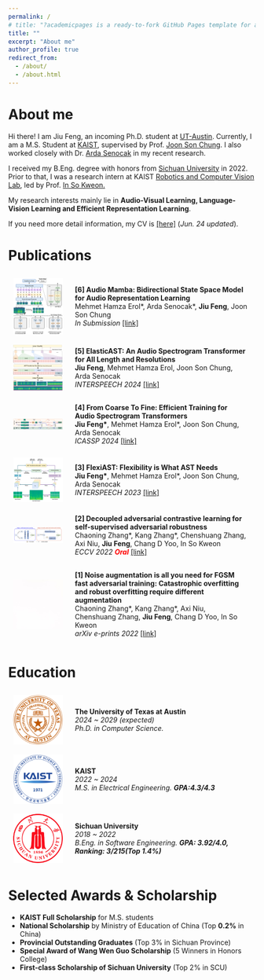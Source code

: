 ```yaml
---
permalink: /
# title: "?academicpages is a ready-to-fork GitHub Pages template for academic personal websites"
title: ""
excerpt: "About me"
author_profile: true
redirect_from: 
  - /about/
  - /about.html
---
```


About me
======
Hi there! I am Jiu Feng, an incoming Ph.D. student at [UT-Austin](https://www.utexas.edu/). Currently, I am a M.S. Student at [KAIST](https://www.kaist.ac.kr/en/), supervised by Prof. [Joon Son Chung](http://mm.kaist.ac.kr/joon/). I also worked closely with Dr. [Arda Senocak](https://ardasnck.github.io/) in my recent research. 

I received my B.Eng. degree with honors from [Sichuan University](https://en.scu.edu.cn/) in 2022. Prior to that, I was a research intern at KAIST [Robotics and Computer Vision Lab](http://rcv.kaist.ac.kr/), led by Prof. [In So Kweon.](https://scholar.google.com/citations?user=XA8EOlEAAAAJ&hl=en)

My research interests mainly lie in **Audio-Visual Learning, Language-Vision Learning and Efficient Representation Learning**.

If you need more detail information, my CV is [[here]](/files/CV_JiuFeng.pdf) (*Jun. 24 updated*).

Publications
======
<style>
.flex-container {
  display: flex;
  align-items: center;
}

.flex-container > div {
  margin: 10px;
  padding:5px;
  align-items: flex-start;
}

.flex-container img {
      max-width: 20%; /* 设置图片最大宽度，根据需要进行调整 */
      margin: 10px;
      /* margin-left: 20px; 图片右边距，可以根据需要调整 */
      /* margin-top: 15px; 图片右边距，可以根据需要调整 */
    }
</style>


<div class="flex-container">
  <img src="images/AuM.png" alt="pic">
  <div>
  <b>[6] Audio Mamba: Bidirectional State Space Model for Audio Representation Learning</b> <br>
  Mehmet Hamza Erol*, Arda Senocak*, <b>Jiu Feng</b>, Joon Son Chung <br>
  <i>In Submission</i>
  <a href="https://arxiv.org/abs/2406.03344">[link]</a> <br> 
  <!-- <a href="https://jiufengsc.github.io/files/1890.pdf">[link]</a> -->
  </div>
</div>

<div class="flex-container">
  <img src="images/ElasticAST.png" alt="pic">
  <div>
  <b>[5] ElasticAST: An Audio Spectrogram Transformer for All Length and Resolutions</b> <br>
  <b>Jiu Feng</b>, Mehmet Hamza Erol, Joon Son Chung, Arda Senocak <br>
  <i>INTERSPEECH 2024</i>
  <a href="https://jiufengsc.github.io/">[link]</a> <br> 
  <!-- <a href="https://jiufengsc.github.io/files/1890.pdf">[link]</a> -->
  </div>
</div>

<div class="flex-container">
  <img src="images/ReAST.png" alt="pic">
  <div>
  <b>[4] From Coarse To Fine: Efficient Training for Audio Spectrogram Transformers</b> <br>
  <b>Jiu Feng*</b>, Mehmet Hamza Erol*, Joon Son Chung, Arda Senocak <br>
  <i>ICASSP 2024</i>
  <a href="https://arxiv.org/pdf/2401.08415">[link]</a> <br> 
  <!-- <a href="https://jiufengsc.github.io/files/1890.pdf">[link]</a> -->
  </div>
</div>

<div class="flex-container">
  <img src="images/FlexiAST.png" alt="pic">
  <div>
  <b>[3] FlexiAST: Flexibility is What AST Needs</b> <br>
  <b>Jiu Feng*</b>, Mehmet Hamza Erol*, Joon Son Chung, Arda Senocak <br>
  <i>INTERSPEECH 2023</i> 
  <a href="https://arxiv.org/pdf/2307.09286">[link]</a>
  <br>
  </div>
</div>

<div class="flex-container">
  <img src="images/ECCV2022.png" alt="pic">
  <div>
  <b>[2] Decoupled adversarial contrastive learning for self-supervised adversarial robustness</b> <br>
  Chaoning Zhang*, Kang Zhang*, Chenshuang Zhang, Axi Niu, <b>Jiu Feng</b>, Chang D Yoo, In So Kweon <br>
  <i>ECCV 2022 <p style="color:red;display: inline;"> <b>Oral</b> </p> </i> <a href="https://arxiv.org/pdf/2207.10899">[link]</a>
  <!-- <a href="https://arxiv.org/pdf/2307.09286">[Link]</a>  -->
  </div>
</div>

<div class="flex-container">
  <img src="images/white.jpeg" alt="pic">
  <div>
  <b>	[1] Noise augmentation is all you need for FGSM fast adversarial training: Catastrophic overfitting and robust overfitting require different augmentation</b> <br>
  Chaoning Zhang*, Kang Zhang*, Axi Niu, Chenshuang Zhang,  <b>Jiu Feng</b>, Chang D Yoo, In So Kweon <br>
  <i>arXiv e-prints 2022</i> 
  <a href="https://jiufengsc.github.io/files/Noise_Augmentation_Is_All_You_Need_For_FGSM_Fast_A.pdf">[link]</a>
  <!-- <a href="https://deepai.org/publication/noise-augmentation-is-all-you-need-for-fgsm-fast-adversarial-training-catastrophic-overfitting-and-robust-overfitting-require-different-augmentation">[Link]</a>  -->
  </div>
</div>

Education
======
<div class="flex-container">
  <img src="images/UT-Austin-logo.png" alt="pic" width="120">
  <div>
  <b>The University of Texas at Austin</b> <br>
  <i> 2024 ~ 2029 (expected)</i><br>
  <i>Ph.D. in Computer Science.</i><br>
  <!-- Advisor: Prof. <a href="http://mm.kaist.ac.kr/joon/">Joon Son Chung</a>  <br> -->
  <!-- Advisor: Prof. <a href="https://www.cs.utexas.edu/~harwath/">David Harwath</a>  <br> -->
  </div>
</div>

<div class="flex-container">
  <img src="images/KAIST_logo.png" alt="pic" width="120">
  <div>
  <b>KAIST</b> <br>
  <i> 2022 ~ 2024</i><br>
  <i>M.S. in Electrical Engineering. <b>GPA:4.3/4.3</b></i><br>
  <!-- Advisor: Prof. <a href="http://mm.kaist.ac.kr/joon/">Joon Son Chung</a>  <br> -->
  </div>
</div>

<div class="flex-container">
  <img src="images/SCU.png" alt="pic" width="120">
  <div>
  <b>Sichuan University</b> <br>
  <i>2018 ~ 2022</i><br>
  <i>B.Eng. in Software Engineering. <b>GPA: 3.92/4.0, Ranking: 3/215(Top 1.4%)</b> </i> <br>
  <!-- A member of <a href="https://en.wikipedia.org/wiki/Wu_Yuzhang_Honors_College">Wu Yuzhang Honors College</a>.<br> -->
  <!-- Advisor: Prof. <a href="https://scholar.google.com/citations?hl=en&user=c2fckoYAAAAJ">Qijun Zhao</a>  <br> -->
  </div>
</div>


Selected Awards & Scholarship
======
- **KAIST Full Scholarship** for M.S. students<br>
- **National Scholarship** by Ministry of Education of China (Top **0.2%** in China)<br>
- **Provincial Outstanding Graduates** (Top 3% in Sichuan Province)<br>
- **Special Award of Wang Wen Guo Scholarship** (5 Winners in Honors College)<br>
- **First-class Scholarship of Sichuan University** (Top 2% in SCU)<br>
<!-- - **National Encouragement Scholarship** (Awarded for two years)<br> -->
<!-- - **National Second Prize**(Top 2%) in “Higher Education Cup” Contemporary Undergraduate Mathematical Contest in Modeling (CUMCM)<br> -->
<!-- - **Gold Award** in International Genetically Engineered Machine Competition (IGEM)<br> -->
<!-- - **Meritorious Winner** in Interdisciplinary Contest In Modeling (ICM)<br> -->
<!-- - **First Prize**(Top 5%) in the Asia and Pacific Mathematical Contest in Modeling (APMCM)<br> -->

<div hidden  style="width:50%;">
<!-- <a href="http://www.clustrmaps.com/map/Jiufengsc.github.io" title="Visit tracker for Jiufengsc.github.io"><img src="//www.clustrmaps.com/map_v2.png?d=WU1e21Wr3it5EdEPQQ961ysHrThSFB_sAcHq5P0B1DA" /></a> -->
<script type="text/javascript" id="clustrmaps" src="//clustrmaps.com/map_v2.js?d=WU1e21Wr3it5EdEPQQ961ysHrThSFB_sAcHq5P0B1DA"></script>
<script type="text/javascript" src="//rf.revolvermaps.com/0/0/7.js?i=5iffew9vddy&amp;m=0&amp;c=ff0000&amp;cr1=ffffff&amp;sx=0" async="async"></script>
<!-- Google tag (gtag.js) -->
<!-- <script async src="https://www.googletagmanager.com/gtag/js?id=G-MPEZ7VWJR6"></script> -->
<script>
  window.dataLayer = window.dataLayer || [];
  function gtag(){dataLayer.push(arguments);}
  gtag('js', new Date());

  gtag('config', 'G-MPEZ7VWJR6');
</script>
</div>
